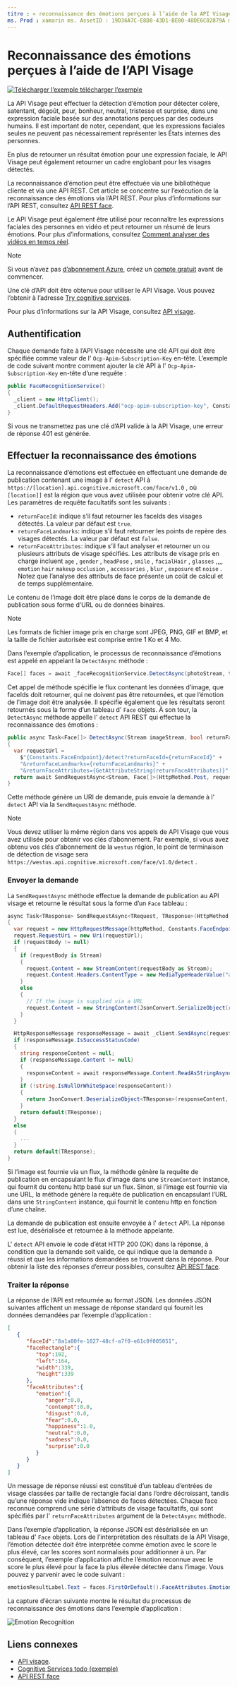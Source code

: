 ```yaml
---
titre : « reconnaissance des émotions perçues à l’aide de la API Visage » Description : «la API Visage prend une expression faciale dans une image en tant qu’entrée, et retourne des données qui incluent des niveaux de confiance sur un ensemble d’émotions pour chaque visage dans l’image. Cet article explique comment utiliser l’API Visage pour reconnaître l’émotion, pour évaluer une Xamarin.Forms application.»
ms. Prod : xamarin ms. AssetID : 19D36A7C-E8D8-43D1-BE80-48DE6C02879A ms. Technology : xamarin-Forms Author : davidbritch ms. Author : dabritch ms. Date : 05/10/2018 No-Loc : [ Xamarin.Forms , Xamarin.Essentials ]
---
```


# <a name="perceived-emotion-recognition-using-the-face-api"></a>Reconnaissance des émotions perçues à l’aide de l’API Visage

[![Télécharger ](~/media/shared/download.png) l’exemple télécharger l’exemple](https://docs.microsoft.com/samples/xamarin/xamarin-forms-samples/webservices-todocognitiveservices)

La API Visage peut effectuer la détection d’émotion pour détecter colère, satentant, dégoût, peur, bonheur, neutral, tristesse et surprise, dans une expression faciale basée sur des annotations perçues par des codeurs humains. Il est important de noter, cependant, que les expressions faciales seules ne peuvent pas nécessairement représenter les États internes des personnes.

En plus de retourner un résultat émotion pour une expression faciale, le API Visage peut également retourner un cadre englobant pour les visages détectés.

La reconnaissance d’émotion peut être effectuée via une bibliothèque cliente et via une API REST. Cet article se concentre sur l’exécution de la reconnaissance des émotions via l’API REST. Pour plus d’informations sur l’API REST, consultez [API REST face](https://westus.dev.cognitive.microsoft.com/docs/services/563879b61984550e40cbbe8d/operations/563879b61984550f30395236).

Le API Visage peut également être utilisé pour reconnaître les expressions faciales des personnes en vidéo et peut retourner un résumé de leurs émotions. Pour plus d’informations, consultez [Comment analyser des vidéos en temps réel](/azure/cognitive-services/face/face-api-how-to-topics/howtoanalyzevideo_face/).

> [!NOTE]
> Si vous n’avez pas [d’abonnement Azure](/azure/guides/developer/azure-developer-guide#understanding-accounts-subscriptions-and-billing), créez un [compte gratuit](https://aka.ms/azfree-docs-mobileapps) avant de commencer.

Une clé d’API doit être obtenue pour utiliser le API Visage. Vous pouvez l’obtenir à l’adresse [Try cognitive services](https://azure.microsoft.com/try/cognitive-services/?api=face-api).

Pour plus d’informations sur la API Visage, consultez [API visage](/azure/cognitive-services/face/overview/).

## <a name="authentication"></a>Authentification

Chaque demande faite à l’API Visage nécessite une clé API qui doit être spécifiée comme valeur de l' `Ocp-Apim-Subscription-Key` en-tête. L’exemple de code suivant montre comment ajouter la clé API à l' `Ocp-Apim-Subscription-Key` en-tête d’une requête :

```csharp
public FaceRecognitionService()
{
  _client = new HttpClient();
  _client.DefaultRequestHeaders.Add("ocp-apim-subscription-key", Constants.FaceApiKey);
}
```

Si vous ne transmettez pas une clé d’API valide à la API Visage, une erreur de réponse 401 est générée.

## <a name="perform-emotion-recognition"></a>Effectuer la reconnaissance des émotions

La reconnaissance d’émotions est effectuée en effectuant une demande de publication contenant une image à l' `detect` API à `https://[location].api.cognitive.microsoft.com/face/v1.0` , où `[location]]` est la région que vous avez utilisée pour obtenir votre clé API. Les paramètres de requête facultatifs sont les suivants :

- `returnFaceId`: indique s’il faut retourner les faceIds des visages détectés. La valeur par défaut est `true`.
- `returnFaceLandmarks`: indique s’il faut retourner les points de repère des visages détectés. La valeur par défaut est `false`.
- `returnFaceAttributes`: indique s’il faut analyser et retourner un ou plusieurs attributs de visage spécifiés. Les attributs de visage pris en charge incluent `age` , `gender` , `headPose` , `smile` , `facialHair` , `glasses` ,,,, `emotion` `hair` `makeup` `occlusion` , `accessories` , `blur` , `exposure` et `noise` . Notez que l’analyse des attributs de face présente un coût de calcul et de temps supplémentaire.

Le contenu de l’image doit être placé dans le corps de la demande de publication sous forme d’URL ou de données binaires.

> [!NOTE]
> Les formats de fichier image pris en charge sont JPEG, PNG, GIF et BMP, et la taille de fichier autorisée est comprise entre 1 Ko et 4 Mo.

Dans l’exemple d’application, le processus de reconnaissance d’émotions est appelé en appelant la `DetectAsync` méthode :

```csharp
Face[] faces = await _faceRecognitionService.DetectAsync(photoStream, true, false, new FaceAttributeType[] { FaceAttributeType.Emotion });
```

Cet appel de méthode spécifie le flux contenant les données d’image, que faceIds doit retourner, qui ne doivent pas être retournées, et que l’émotion de l’image doit être analysée. Il spécifie également que les résultats seront retournés sous la forme d’un tableau d' `Face` objets. À son tour, la `DetectAsync` méthode appelle l' `detect` API REST qui effectue la reconnaissance des émotions :

```csharp
public async Task<Face[]> DetectAsync(Stream imageStream, bool returnFaceId, bool returnFaceLandmarks, IEnumerable<FaceAttributeType> returnFaceAttributes)
{
  var requestUrl =
    $"{Constants.FaceEndpoint}/detect?returnFaceId={returnFaceId}" +
    "&returnFaceLandmarks={returnFaceLandmarks}" +
    "&returnFaceAttributes={GetAttributeString(returnFaceAttributes)}";
  return await SendRequestAsync<Stream, Face[]>(HttpMethod.Post, requestUrl, imageStream);
}
```

Cette méthode génère un URI de demande, puis envoie la demande à l' `detect` API via la `SendRequestAsync` méthode.

> [!NOTE]
> Vous devez utiliser la même région dans vos appels de API Visage que vous avez utilisée pour obtenir vos clés d’abonnement. Par exemple, si vous avez obtenu vos clés d’abonnement de la `westus` région, le point de terminaison de détection de visage sera `https://westus.api.cognitive.microsoft.com/face/v1.0/detect` .

### <a name="send-the-request"></a>Envoyer la demande

La `SendRequestAsync` méthode effectue la demande de publication au API visage et retourne le résultat sous la forme d’un `Face` tableau :

```csharp
async Task<TResponse> SendRequestAsync<TRequest, TResponse>(HttpMethod httpMethod, string requestUrl, TRequest requestBody)
{
  var request = new HttpRequestMessage(httpMethod, Constants.FaceEndpoint);
  request.RequestUri = new Uri(requestUrl);
  if (requestBody != null)
  {
    if (requestBody is Stream)
    {
      request.Content = new StreamContent(requestBody as Stream);
      request.Content.Headers.ContentType = new MediaTypeHeaderValue("application/octet-stream");
    }
    else
    {
      // If the image is supplied via a URL
      request.Content = new StringContent(JsonConvert.SerializeObject(requestBody, s_settings), Encoding.UTF8, "application/json");
    }
  }

  HttpResponseMessage responseMessage = await _client.SendAsync(request);
  if (responseMessage.IsSuccessStatusCode)
  {
    string responseContent = null;
    if (responseMessage.Content != null)
    {
      responseContent = await responseMessage.Content.ReadAsStringAsync();
    }
    if (!string.IsNullOrWhiteSpace(responseContent))
    {
      return JsonConvert.DeserializeObject<TResponse>(responseContent, s_settings);
    }
    return default(TResponse);
  }
  else
  {
    ...
  }
  return default(TResponse);
}
```

Si l’image est fournie via un flux, la méthode génère la requête de publication en encapsulant le flux d’image dans une `StreamContent` instance, qui fournit du contenu http basé sur un flux. Sinon, si l’image est fournie via une URL, la méthode génère la requête de publication en encapsulant l’URL dans une `StringContent` instance, qui fournit le contenu http en fonction d’une chaîne.

La demande de publication est ensuite envoyée à l' `detect` API. La réponse est lue, désérialisée et retournée à la méthode appelante.

L' `detect` API envoie le code d’état HTTP 200 (OK) dans la réponse, à condition que la demande soit valide, ce qui indique que la demande a réussi et que les informations demandées se trouvent dans la réponse. Pour obtenir la liste des réponses d’erreur possibles, consultez [API REST face](https://westus.dev.cognitive.microsoft.com/docs/services/563879b61984550e40cbbe8d/operations/563879b61984550f30395236).

### <a name="process-the-response"></a>Traiter la réponse

La réponse de l’API est retournée au format JSON. Les données JSON suivantes affichent un message de réponse standard qui fournit les données demandées par l’exemple d’application :

```json
[  
   {  
      "faceId":"8a1a80fe-1027-48cf-a7f0-e61c0f005051",
      "faceRectangle":{  
         "top":192,
         "left":164,
         "width":339,
         "height":339
      },
      "faceAttributes":{  
         "emotion":{  
            "anger":0.0,
            "contempt":0.0,
            "disgust":0.0,
            "fear":0.0,
            "happiness":1.0,
            "neutral":0.0,
            "sadness":0.0,
            "surprise":0.0
         }
      }
   }
]
```

Un message de réponse réussi est constitué d’un tableau d’entrées de visage classées par taille de rectangle facial dans l’ordre décroissant, tandis qu’une réponse vide indique l’absence de faces détectées. Chaque face reconnue comprend une série d’attributs de visage facultatifs, qui sont spécifiés par l' `returnFaceAttributes` argument de la `DetectAsync` méthode.

Dans l’exemple d’application, la réponse JSON est désérialisée en un tableau d' `Face` objets. Lors de l’interprétation des résultats de la API Visage, l’émotion détectée doit être interprétée comme émotion avec le score le plus élevé, car les scores sont normalisés pour additionner à un. Par conséquent, l’exemple d’application affiche l’émotion reconnue avec le score le plus élevé pour la face la plus élevée détectée dans l’image. Vous pouvez y parvenir avec le code suivant :

```csharp
emotionResultLabel.Text = faces.FirstOrDefault().FaceAttributes.Emotion.ToRankedList().FirstOrDefault().Key;
```

La capture d’écran suivante montre le résultat du processus de reconnaissance des émotions dans l’exemple d’application :

![](emotion-recognition-images/emotion-recognition.png "Emotion Recognition")

## <a name="related-links"></a>Liens connexes

- [API visage](/azure/cognitive-services/face/overview/).
- [Cognitive Services todo (exemple)](https://docs.microsoft.com/samples/xamarin/xamarin-forms-samples/webservices-todocognitiveservices)
- [API REST face](https://westus.dev.cognitive.microsoft.com/docs/services/563879b61984550e40cbbe8d/operations/563879b61984550f30395236)
